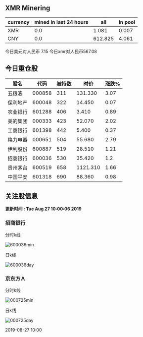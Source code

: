## XMR Minering

|currency|mined in last 24 hours|all|in pool|
|---|---|---|---|
|XMR|0.0|1.081|0.007|
|CNY|0.0|612.825|4.061|

今日美元对人民币 7.15	今日xmr对人民币567.08


## 今日重仓股 

|股名|代码|被持数|时价|涨跌%|
|---|---|---|---|---|
|五粮液|000858|311|131.330|3.07|
|保利地产|600048|322|14.450|0.07|
|农业银行|601288|406|3.410|0.89|
|美的集团|000333|423|52.070|2.02|
|工商银行|601398|442|5.400|0.37|
|格力电器|000651|504|55.680|2.79|
|伊利股份|600887|519|28.510|1.21|
|招商银行|600036|530|35.420|1.2|
|贵州茅台|600519|658|1121.310|1.66|
|中国平安|601318|690|88.360|0.98|

## 关注股信息
**更新时间 : Tue Aug 27 10:00:06 2019**
### 招商银行 
分时k线

![600036min](http://image.sinajs.cn/newchart/min/n/sh600036.gif)

日k线

![600036day](http://image.sinajs.cn/newchart/daily/n/sh600036.gif)

### 京东方Ａ 
分时k线

![000725min](http://image.sinajs.cn/newchart/min/n/sz000725.gif)

日k线

![000725day](http://image.sinajs.cn/newchart/daily/n/sz000725.gif)

2019-08-27 10:00
